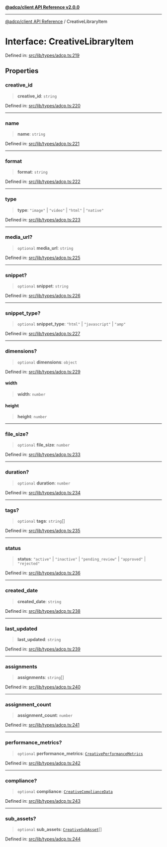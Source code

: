 [**@adcp/client API Reference v2.0.0**](../README.md)

***

[@adcp/client API Reference](../README.md) / CreativeLibraryItem

# Interface: CreativeLibraryItem

Defined in: [src/lib/types/adcp.ts:219](https://github.com/adcontextprotocol/adcp-client/blob/add23254eadaef025ae9fbe49b40948f459b98ff/src/lib/types/adcp.ts#L219)

## Properties

### creative\_id

> **creative\_id**: `string`

Defined in: [src/lib/types/adcp.ts:220](https://github.com/adcontextprotocol/adcp-client/blob/add23254eadaef025ae9fbe49b40948f459b98ff/src/lib/types/adcp.ts#L220)

***

### name

> **name**: `string`

Defined in: [src/lib/types/adcp.ts:221](https://github.com/adcontextprotocol/adcp-client/blob/add23254eadaef025ae9fbe49b40948f459b98ff/src/lib/types/adcp.ts#L221)

***

### format

> **format**: `string`

Defined in: [src/lib/types/adcp.ts:222](https://github.com/adcontextprotocol/adcp-client/blob/add23254eadaef025ae9fbe49b40948f459b98ff/src/lib/types/adcp.ts#L222)

***

### type

> **type**: `"image"` \| `"video"` \| `"html"` \| `"native"`

Defined in: [src/lib/types/adcp.ts:223](https://github.com/adcontextprotocol/adcp-client/blob/add23254eadaef025ae9fbe49b40948f459b98ff/src/lib/types/adcp.ts#L223)

***

### media\_url?

> `optional` **media\_url**: `string`

Defined in: [src/lib/types/adcp.ts:225](https://github.com/adcontextprotocol/adcp-client/blob/add23254eadaef025ae9fbe49b40948f459b98ff/src/lib/types/adcp.ts#L225)

***

### snippet?

> `optional` **snippet**: `string`

Defined in: [src/lib/types/adcp.ts:226](https://github.com/adcontextprotocol/adcp-client/blob/add23254eadaef025ae9fbe49b40948f459b98ff/src/lib/types/adcp.ts#L226)

***

### snippet\_type?

> `optional` **snippet\_type**: `"html"` \| `"javascript"` \| `"amp"`

Defined in: [src/lib/types/adcp.ts:227](https://github.com/adcontextprotocol/adcp-client/blob/add23254eadaef025ae9fbe49b40948f459b98ff/src/lib/types/adcp.ts#L227)

***

### dimensions?

> `optional` **dimensions**: `object`

Defined in: [src/lib/types/adcp.ts:229](https://github.com/adcontextprotocol/adcp-client/blob/add23254eadaef025ae9fbe49b40948f459b98ff/src/lib/types/adcp.ts#L229)

#### width

> **width**: `number`

#### height

> **height**: `number`

***

### file\_size?

> `optional` **file\_size**: `number`

Defined in: [src/lib/types/adcp.ts:233](https://github.com/adcontextprotocol/adcp-client/blob/add23254eadaef025ae9fbe49b40948f459b98ff/src/lib/types/adcp.ts#L233)

***

### duration?

> `optional` **duration**: `number`

Defined in: [src/lib/types/adcp.ts:234](https://github.com/adcontextprotocol/adcp-client/blob/add23254eadaef025ae9fbe49b40948f459b98ff/src/lib/types/adcp.ts#L234)

***

### tags?

> `optional` **tags**: `string`[]

Defined in: [src/lib/types/adcp.ts:235](https://github.com/adcontextprotocol/adcp-client/blob/add23254eadaef025ae9fbe49b40948f459b98ff/src/lib/types/adcp.ts#L235)

***

### status

> **status**: `"active"` \| `"inactive"` \| `"pending_review"` \| `"approved"` \| `"rejected"`

Defined in: [src/lib/types/adcp.ts:236](https://github.com/adcontextprotocol/adcp-client/blob/add23254eadaef025ae9fbe49b40948f459b98ff/src/lib/types/adcp.ts#L236)

***

### created\_date

> **created\_date**: `string`

Defined in: [src/lib/types/adcp.ts:238](https://github.com/adcontextprotocol/adcp-client/blob/add23254eadaef025ae9fbe49b40948f459b98ff/src/lib/types/adcp.ts#L238)

***

### last\_updated

> **last\_updated**: `string`

Defined in: [src/lib/types/adcp.ts:239](https://github.com/adcontextprotocol/adcp-client/blob/add23254eadaef025ae9fbe49b40948f459b98ff/src/lib/types/adcp.ts#L239)

***

### assignments

> **assignments**: `string`[]

Defined in: [src/lib/types/adcp.ts:240](https://github.com/adcontextprotocol/adcp-client/blob/add23254eadaef025ae9fbe49b40948f459b98ff/src/lib/types/adcp.ts#L240)

***

### assignment\_count

> **assignment\_count**: `number`

Defined in: [src/lib/types/adcp.ts:241](https://github.com/adcontextprotocol/adcp-client/blob/add23254eadaef025ae9fbe49b40948f459b98ff/src/lib/types/adcp.ts#L241)

***

### performance\_metrics?

> `optional` **performance\_metrics**: [`CreativePerformanceMetrics`](CreativePerformanceMetrics.md)

Defined in: [src/lib/types/adcp.ts:242](https://github.com/adcontextprotocol/adcp-client/blob/add23254eadaef025ae9fbe49b40948f459b98ff/src/lib/types/adcp.ts#L242)

***

### compliance?

> `optional` **compliance**: [`CreativeComplianceData`](CreativeComplianceData.md)

Defined in: [src/lib/types/adcp.ts:243](https://github.com/adcontextprotocol/adcp-client/blob/add23254eadaef025ae9fbe49b40948f459b98ff/src/lib/types/adcp.ts#L243)

***

### sub\_assets?

> `optional` **sub\_assets**: [`CreativeSubAsset`](CreativeSubAsset.md)[]

Defined in: [src/lib/types/adcp.ts:244](https://github.com/adcontextprotocol/adcp-client/blob/add23254eadaef025ae9fbe49b40948f459b98ff/src/lib/types/adcp.ts#L244)
